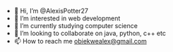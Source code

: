 - 👋 Hi, I’m @AlexisPotter27
- 👀 I’m interested in web development
- 🌱 I’m currently studying computer science
- 💞️ I’m looking to collaborate on java, python, c++ etc
- 📫 How to reach me obiekwealex@gmail.com

<!---
AlexisPotter27/AlexisPotter27 is a ✨ special ✨ repository because its `README.md` (this file) appears on your GitHub profile.
You can click the Preview link to take a look at your changes.
--->
